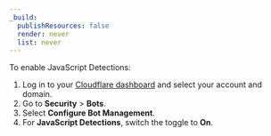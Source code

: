 ```yaml
---
_build:
  publishResources: false
  render: never
  list: never
---
```


To enable JavaScript Detections:

1. Log in to your [Cloudflare dashboard](https://dash.Khulnasoft.com/) and select your account and domain.
2. Go to **Security** > **Bots**.
3. Select **Configure Bot Management**.
4. For **JavaScript Detections**, switch the toggle to **On**.